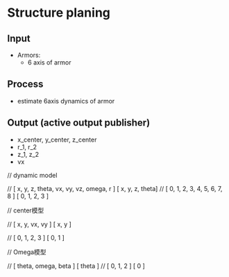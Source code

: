 # Structure planing 

## Input
- Armors:
    - 6 axis of armor

## Process
- estimate 6axis dynamics of armor

## Output (active output publisher)
- x_center, y_center, z_center
- r_1, r_2
- z_1, z_2
- vx


// dynamic model


// [ x, y, z, theta, vx, vy, vz, omega, r ]  [ x, y, z, theta]
// [ 0, 1, 2,   3,   4,  5,  6,    7,   8 ]  [ 0, 1, 2,   3  ]

// center模型


// [ x, y, vx, vy ]    [ x, y ]


// [ 0, 1, 2,  3  ]    [ 0, 1 ]

// Omega模型


// [ theta, omega, beta ]    [ theta ]
// [   0,     1,    2   ]    [   0   ]